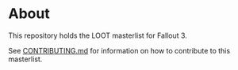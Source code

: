 # About

This repository holds the LOOT masterlist for Fallout 3.

See [CONTRIBUTING.md](CONTRIBUTING.md) for information on how to contribute to this masterlist.
